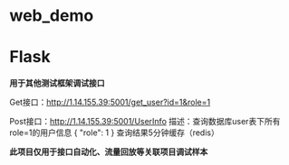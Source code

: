 # web_demo
# Flask

**用于其他测试框架调试接口**

Get接口：http://1.14.155.39:5001/get_user?id=1&role=1

Post接口：http://1.14.155.39:5001/UserInfo
描述：查询数据库user表下所有role=1的用户信息
{
    "role": 1
}
查询结果5分钟缓存（redis）

**此项目仅用于接口自动化、流量回放等关联项目调试样本**
